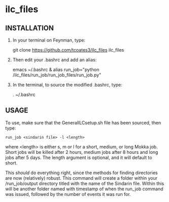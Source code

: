 # ilc_files

## INSTALLATION

1) In your terminal on Feynman, type:

    git clone https://github.com/tcoates3/ilc_files ilc_files

2) Then edit your .bashrc and add an alias:

    emacs ~/.bashrc &
    alias run_job="python <full path to ilc_files directory>/ilc_files/run_job/run_job_files/run_job.py"

3) In the terminal, to source the modified .bashrc, type:

    . ~/.bashrc

## USAGE

To use, make sure that the GeneralILCsetup.sh file has been sourced, then type:

    run_job <sindarin file> -l <length>

where \<length> is either s, m or l for a short, medium, or long Mokka job. Short jobs will be killed after 2 hours, medium jobs after 8 hours and long jobs after 5 days. The length argument is optional, and it will default to short.

This *should* do everything right, since the methods for finding directories are now (relatively) robust. This command will create a folder within your /run_job/output directory titled with the name of the Sindarin file. Within this will be another folder named with timestamp of when the run_job command was issued, followed by the number of events it was run for.
